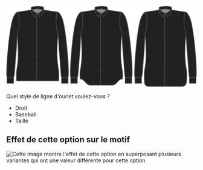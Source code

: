 ![Style d'ourlet](hemstyle.svg)

Quel style de ligne d'ourlet voulez-vous ?

*   Droit
*   Baseball
*   Taillé

## Effet de cette option sur le motif

![Cette image montre l'effet de cette option en superposant plusieurs variantes qui ont une valeur différente pour cette option](simon\_hemstyle\_sample.svg "Effet de cette option sur le motif")
